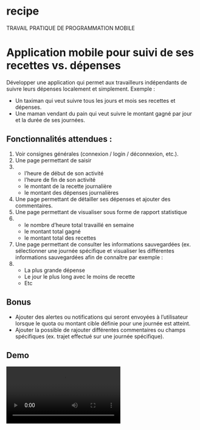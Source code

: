 # recipe
TRAVAIL PRATIQUE DE PROGRAMMATION MOBILE

# Application mobile pour suivi de ses recettes vs. dépenses


Développer une application qui permet aux travailleurs indépendants de suivre leurs dépenses localement 
et simplement. 
Exemple : 
- Un taximan qui veut suivre tous les jours et mois ses recettes et dépenses. 
- Une maman vendant du pain qui veut suivre le montant gagné par jour et la durée de ses journées.

## Fonctionnalités attendues : 
<ol>
  <li>Voir consignes générales (connexion / login / déconnexion, etc.).  </li>
  <li>Une page permettant de saisir  </li>
  <li>
    <ul>
      <li>l’heure de début de son activité </li>
      <li>l’heure de fin de son activité </li>
      <li>le montant de la recette journalière </li>
      <li>le montant des dépenses journalières </li>
    </ul>
  </li>

  <li>Une page permettant de détailler ses dépenses et ajouter des commentaires.   </li>
  <li>Une page permettant de visualiser sous forme de rapport statistique   </li>
  <li>
    <ul>
      <li>le nombre d’heure total travaillé en semaine</li>
      <li>le montant total gagné </li>
      <li>le montant total des recettes </li>
    </ul>
  </li>

  <li>
    Une page permettant de consulter les informations sauvegardées (ex. sélectionner une 
    journée spécifique et visualiser les différentes informations sauvegardées afin de 
    connaître par exemple :
  </li>
  <li>
    <ul>
      <li>La plus grande dépense</li>
      <li>Le jour le plus long avec le moins de recette </li>
      <li>Etc </li>
    </ul>
  </li>
</ol>


## Bonus 
  - Ajouter des alertes ou notifications qui seront envoyées à l’utilisateur lorsque le quota ou montant 
    cible définie pour une journée est atteint. 
  - Ajouter la possible de rajouter différentes commentaires ou champs spécifiques (ex. trajet 
    effectué sur une journée spécifique). 



## Demo

<video src="./demo/demo.mp4" controls loop></video>





